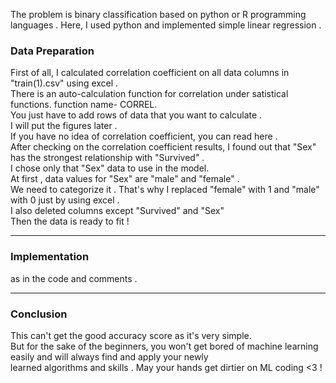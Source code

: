 The problem is binary classification based on python or R programming languages . Here, I used python and implemented simple linear regression . <br>
<h3>Data Preparation</h3>
First of all, I calculated correlation coefficient on all data columns in "train(1).csv" using excel .
<br>There is an auto-calculation function for correlation under satistical functions. function name- CORREL. <br> 
You just have to add rows of data that you want to calculate . <br>
I will put the figures later . <br>
If you have no idea of correlation coefficient, you can read <a>here </a>.<br>
After checking on the correlation coefficient results, I found out that "Sex" has the strongest relationship with "Survived" .<br>
I chose only that "Sex" data to use in the model. <br> 
At first , data values for "Sex" are "male" and  "female" . <br> 
 We need to categorize it . That's why I replaced "female" with 1 and "male" with 0 just by using excel . <br>
 I also deleted columns except "Survived" and "Sex" <br> 
 Then the data is ready to fit ! <br> 
 <hr>
 <h3>Implementation</h3>
  as in the code and comments .
  <hr>
  <h3> Conclusion</h3>
  This can't get the good accuracy score as it's very simple. <br>
  But for the sake of the beginners, you won't get bored of machine learning easily and will always find and apply your newly <br>learned algorithms and skills . May your hands get dirtier on ML coding <3 ! 
  
 


